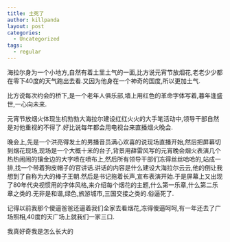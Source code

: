 ```yaml
---
title: 土死了
author: killpanda
layout: post
categories:
  - Uncategorized
tags:
  - regular
---
```

海拉尔身为一个小地方,自然有着土里土气的一面,比方说元宵节放烟花,老老少少都在零下40度的天气跑出去看.又因为他身在一个神奇的国度,所以更加土气.

比方说每次约会的桥下,是一个老年人俱乐部,墙上用红色的革命字体写着,暮年逢盛世,一心向未来.

元宵节放烟火体现生机勃勃大海拉尔建设红红火火的大手笔活动中,领导干部自然是对他重视的不得了.好比说每年都会用电视台来直播烟火晚会.

晚会上,先是一个洪亮得发土的男播音员满心欢喜的说现场直播开始,然后把屏幕切到烟花现场,现场是一个大概十米的台子,背景用薛雷风写的元宵晚会烟火表演几个热热闹闹的镶金边的大字喷在喷布上,然后所有领导干部们冻得丝丝哈哈的,站成一排,找一个带着狗皮帽子的官讲话.讲话的内容是什么建设大海拉尔云云,他的倒让我想到了自称为大的棒子王朝.然后是书记拖着长声,宣布表演开始.于是屏幕上又出现了80年代央视惯用的字体风格,来介绍每个烟花的主题,什么第一乐章,什么第二乐章之类的.无非是和谐,绿色,旅游城市,三国交接之类的.俗逼死了.

记得以前我那个傻逼爸爸还逼着我们全家去看烟花,冻得傻逼呵呵,有一年还去了广场照相,40度的天广场上就我们一家三口.

我真好奇我是怎么长大的

<div class="blogger-post-footer">
  <img width="1" height="1" src="https://blogger.googleusercontent.com/tracker/6758710105149407451-2404336344188981937?l=vellyempire.blogspot.com" alt="" />
</div>
